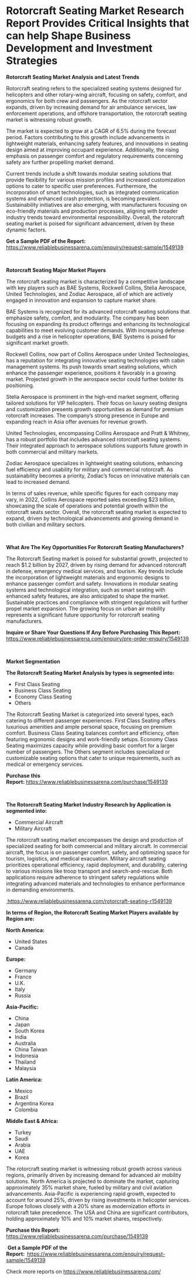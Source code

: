 <p><h1>Rotorcraft Seating Market Research Report Provides Critical Insights that can help Shape Business Development and Investment Strategies</h1></p><p><strong>Rotorcraft Seating Market Analysis and Latest Trends</strong></p>
<p><p>Rotorcraft seating refers to the specialized seating systems designed for helicopters and other rotary-wing aircraft, focusing on safety, comfort, and ergonomics for both crew and passengers. As the rotorcraft sector expands, driven by increasing demand for air ambulance services, law enforcement operations, and offshore transportation, the rotorcraft seating market is witnessing robust growth.</p><p>The market is expected to grow at a CAGR of 6.5% during the forecast period. Factors contributing to this growth include advancements in lightweight materials, enhancing safety features, and innovations in seating design aimed at improving occupant experience. Additionally, the rising emphasis on passenger comfort and regulatory requirements concerning safety are further propelling market demand.</p><p>Current trends include a shift towards modular seating solutions that provide flexibility for various mission profiles and increased customization options to cater to specific user preferences. Furthermore, the incorporation of smart technologies, such as integrated communication systems and enhanced crash protection, is becoming prevalent. Sustainability initiatives are also emerging, with manufacturers focusing on eco-friendly materials and production processes, aligning with broader industry trends toward environmental responsibility. Overall, the rotorcraft seating market is poised for significant advancement, driven by these dynamic factors.</p></p>
<p><strong>Get a Sample PDF of the Report:&nbsp;</strong> <a href="https://www.reliablebusinessarena.com/enquiry/request-sample/1549139?utm_campaign=2583&utm_medium=2&utm_source=Github&utm_content=ia&utm_term=20022025&utm_id=rotorcraft-seating">https://www.reliablebusinessarena.com/enquiry/request-sample/1549139</a></p>
<p>&nbsp;</p>
<p><strong>Rotorcraft Seating Major Market Players</strong></p>
<p><p>The rotorcraft seating market is characterized by a competitive landscape with key players such as BAE Systems, Rockwell Collins, Stelia Aerospace, United Technologies, and Zodiac Aerospace, all of which are actively engaged in innovation and expansion to capture market share.</p><p>BAE Systems is recognized for its advanced rotorcraft seating solutions that emphasize safety, comfort, and modularity. The company has been focusing on expanding its product offerings and enhancing its technological capabilities to meet evolving customer demands. With increasing defense budgets and a rise in helicopter operations, BAE Systems is poised for significant market growth.</p><p>Rockwell Collins, now part of Collins Aerospace under United Technologies, has a reputation for integrating innovative seating technologies with cabin management systems. Its push towards smart seating solutions, which enhance the passenger experience, positions it favorably in a growing market. Projected growth in the aerospace sector could further bolster its positioning.</p><p>Stelia Aerospace is prominent in the high-end market segment, offering tailored solutions for VIP helicopters. Their focus on luxury seating designs and customization presents growth opportunities as demand for premium rotorcraft increases. The company’s strong presence in Europe and expanding reach in Asia offer avenues for revenue growth.</p><p>United Technologies, encompassing Collins Aerospace and Pratt & Whitney, has a robust portfolio that includes advanced rotorcraft seating systems. Their integrated approach to aerospace solutions supports future growth in both commercial and military markets.</p><p>Zodiac Aerospace specializes in lightweight seating solutions, enhancing fuel efficiency and usability for military and commercial rotorcraft. As sustainability becomes a priority, Zodiac’s focus on innovative materials can lead to increased demand.</p><p>In terms of sales revenue, while specific figures for each company may vary, in 2022, Collins Aerospace reported sales exceeding $23 billion, showcasing the scale of operations and potential growth within the rotorcraft seats sector. Overall, the rotorcraft seating market is expected to expand, driven by technological advancements and growing demand in both civilian and military sectors.</p></p>
<p>&nbsp;</p>
<p><strong>What Are The Key Opportunities For Rotorcraft Seating Manufacturers?</strong></p>
<p><p>The Rotorcraft Seating market is poised for substantial growth, projected to reach $1.2 billion by 2027, driven by rising demand for advanced rotorcraft in defense, emergency medical services, and tourism. Key trends include the incorporation of lightweight materials and ergonomic designs to enhance passenger comfort and safety. Innovations in modular seating systems and technological integration, such as smart seating with enhanced safety features, are also anticipated to shape the market. Sustainable practices and compliance with stringent regulations will further propel market expansion. The growing focus on urban air mobility represents a significant future opportunity for rotorcraft seating manufacturers.</p></p>
<p><strong>Inquire or Share Your Questions If Any Before Purchasing This Report:</strong> <a href="https://www.reliablebusinessarena.com/enquiry/pre-order-enquiry/1549139?utm_campaign=2583&utm_medium=2&utm_source=Github&utm_content=ia&utm_term=20022025&utm_id=rotorcraft-seating">https://www.reliablebusinessarena.com/enquiry/pre-order-enquiry/1549139</a></p>
<p>&nbsp;</p>
<p><strong>Market Segmentation</strong></p>
<p><strong>The Rotorcraft Seating Market Analysis by types is segmented into:</strong></p>
<p><ul><li>First Class Seating</li><li>Business Class Seating</li><li>Economy Class Seating</li><li>Others</li></ul></p>
<p><p>The Rotorcraft Seating Market is categorized into several types, each catering to different passenger experiences. First Class Seating offers luxurious amenities and ample personal space, focusing on premium comfort. Business Class Seating balances comfort and efficiency, often featuring ergonomic designs and work-friendly setups. Economy Class Seating maximizes capacity while providing basic comfort for a larger number of passengers. The Others segment includes specialized or customizable seating options that cater to unique requirements, such as medical or emergency services.</p></p>
<p><strong>Purchase this Report:&nbsp;</strong><a href="https://www.reliablebusinessarena.com/purchase/1549139?utm_campaign=2583&utm_medium=2&utm_source=Github&utm_content=ia&utm_term=20022025&utm_id=rotorcraft-seating">https://www.reliablebusinessarena.com/purchase/1549139</a></p>
<p>&nbsp;</p>
<p><strong>The Rotorcraft Seating Market Industry Research by Application is segmented into:</strong></p>
<p><ul><li>Commercial Aircraft</li><li>Military Aircraft</li></ul></p>
<p><p>The rotorcraft seating market encompasses the design and production of specialized seating for both commercial and military aircraft. In commercial aircraft, the focus is on passenger comfort, safety, and optimizing space for tourism, logistics, and medical evacuation. Military aircraft seating prioritizes operational efficiency, rapid deployment, and durability, catering to various missions like troop transport and search-and-rescue. Both applications require adherence to stringent safety regulations while integrating advanced materials and technologies to enhance performance in demanding environments.</p></p>
<p><a href="https://www.reliablebusinessarena.com/rotorcraft-seating-r1549139?utm_campaign=2583&utm_medium=2&utm_source=Github&utm_content=ia&utm_term=20022025&utm_id=rotorcraft-seating">&nbsp;https://www.reliablebusinessarena.com/rotorcraft-seating-r1549139</a></p>
<p><strong>In terms of Region, the Rotorcraft Seating Market Players available by Region are:</strong></p>
<p>
    <p> <strong> North America: </strong>
        <ul>
            <li>United States</li>
            <li>Canada</li>
        </ul>
        </p> 
    <p> <strong> Europe: </strong>
        <ul>
            <li>Germany</li>
            <li>France</li>
            <li>U.K.</li>
            <li>Italy</li>
            <li>Russia</li>
        </ul>
        </p> 
    <p> <strong> Asia-Pacific: </strong>
        <ul>
            <li>China</li>
            <li>Japan</li>
            <li>South Korea</li>
            <li>India</li>
            <li>Australia</li>
            <li>China Taiwan</li>
            <li>Indonesia</li>
            <li>Thailand</li>
            <li>Malaysia</li>
        </ul>
        </p> 
    <p> <strong> Latin America: </strong>
        <ul>
            <li>Mexico</li>
            <li>Brazil</li>
            <li>Argentina Korea</li>
            <li>Colombia</li>
        </ul>
        </p> 
    <p> <strong> Middle East & Africa: </strong>
        <ul>
            <li>Turkey</li>
            <li>Saudi</li>
            <li>Arabia</li>
            <li>UAE</li>
            <li>Korea</li>
        </ul>
    </p>
    </p>
<p><p>The rotorcraft seating market is witnessing robust growth across various regions, primarily driven by increasing demand for advanced air mobility solutions. North America is projected to dominate the market, capturing approximately 35% market share, fueled by military and civil aviation advancements. Asia-Pacific is experiencing rapid growth, expected to account for around 25%, driven by rising investments in helicopter services. Europe follows closely with a 20% share as modernization efforts in rotorcraft take precedence. The USA and China are significant contributors, holding approximately 10% and 10% market shares, respectively.</p></p>
<p><strong>Purchase this Report: </strong><a href="https://www.reliablebusinessarena.com/purchase/1549139?utm_campaign=2583&utm_medium=2&utm_source=Github&utm_content=ia&utm_term=20022025&utm_id=rotorcraft-seating">https://www.reliablebusinessarena.com/purchase/1549139</a></p>
<p>&nbsp;<strong>Get a Sample PDF of the Report:&nbsp;&nbsp;</strong><a href="https://www.reliablebusinessarena.com/enquiry/request-sample/1549139?utm_campaign=2583&utm_medium=2&utm_source=Github&utm_content=ia&utm_term=20022025&utm_id=rotorcraft-seating">https://www.reliablebusinessarena.com/enquiry/request-sample/1549139</a></p>
<p><strong></strong></p>
<p>Check more reports on <a href="https://www.reliablebusinessarena.com/?utm_campaign=2583&utm_medium=2&utm_source=Github&utm_content=ia&utm_term=20022025&utm_id=rotorcraft-seating">https://www.reliablebusinessarena.com/</a></p>